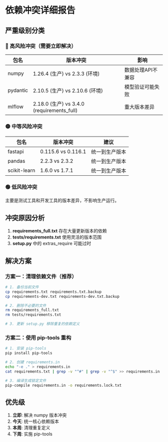 # 依赖冲突详细报告

## 严重级别分类

### 🔴 高风险冲突（需要立即解决）

| 包名 | 版本冲突 | 影响 |
|------|----------|------|
| numpy | 1.26.4 (生产) vs 2.3.3 (环境) | 数据处理API不兼容 |
| pydantic | 2.10.5 (生产) vs 2.10.6 (环境) | 模型验证可能失败 |
| mlflow | 2.18.0 (生产) vs 3.4.0 (requirements_full) | 重大版本差异 |

### 🟡 中等风险冲突

| 包名 | 版本冲突 | 建议 |
|------|----------|------|
| fastapi | 0.115.6 vs 0.116.1 | 统一到生产版本 |
| pandas | 2.2.3 vs 2.3.2 | 统一到生产版本 |
| scikit-learn | 1.6.0 vs 1.7.1 | 统一到生产版本 |

### 🟢 低风险冲突

主要是测试工具和开发工具的版本差异，不影响生产运行。

## 冲突原因分析

1. **requirements_full.txt** 存在大量更新版本的依赖
2. **tests/requirements.txt** 使用灵活的版本范围
3. **setup.py** 中的 extras_require 可能过时

## 解决方案

### 方案一：清理依赖文件（推荐）

```bash
# 1. 备份当前文件
cp requirements.txt requirements.txt.backup
cp requirements-dev.txt requirements-dev.txt.backup

# 2. 删除不必要的文件
rm requirements_full.txt
rm tests/requirements.txt

# 3. 更新 setup.py 移除重复的依赖定义
```

### 方案二：使用 pip-tools 重构

```bash
# 1. 安装 pip-tools
pip install pip-tools

# 2. 创建 requirements.in
echo "-e ." > requirements.in
cat requirements.txt | grep -v "^#" | grep -v "^$" >> requirements.in

# 3. 编译生成锁定文件
pip-compile requirements.in -o requirements.lock.txt
```

## 优先级

1. **立即**: 解决 numpy 版本冲突
2. **今天**: 统一核心依赖版本
3. **本周**: 清理重复定义
4. **下周**: 实施 pip-tools